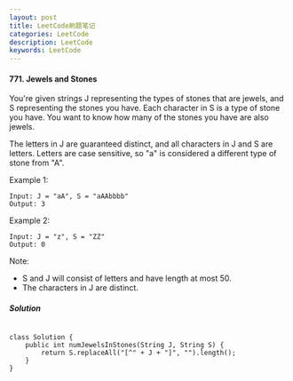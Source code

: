 ```yaml
---
layout: post
title: LeetCode刷题笔记
categories: LeetCode
description: LeetCode
keywords: LeetCode
---
```


#### 771. Jewels and Stones

You're given strings J representing the types of stones that are jewels, and S representing the stones you have.  Each character in S is a type of stone you have.  You want to know how many of the stones you have are also jewels.

The letters in J are guaranteed distinct, and all characters in J and S are letters. Letters are case sensitive, so "a" is considered a different type of stone from "A".

Example 1:
```
Input: J = "aA", S = "aAAbbbb"
Output: 3
```

Example 2:
```
Input: J = "z", S = "ZZ"
Output: 0
```

Note:
* S and J will consist of letters and have length at most 50.
* The characters in J are distinct.

##### Solution

```

class Solution {
    public int numJewelsInStones(String J, String S) {
        return S.replaceAll("[^" + J + "]", "").length();
    }
}

```


